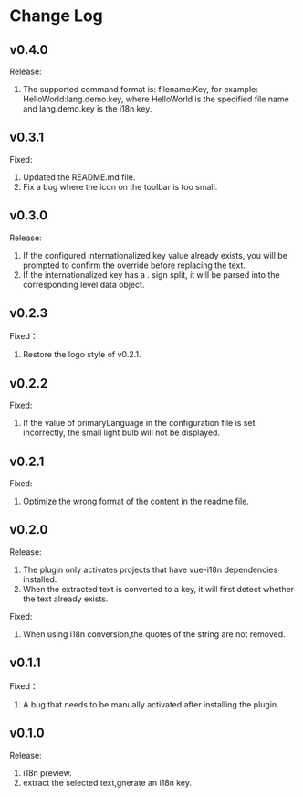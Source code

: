 # Change Log

## v0.4.0
Release:
1. The supported command format is: filename:Key, for example: HelloWorld:lang.demo.key, where HelloWorld is the specified file name and lang.demo.key is the i18n key.

## v0.3.1
Fixed:
1. Updated the README.md file.
2. Fix a bug where the icon on the toolbar is too small.

## v0.3.0  
Release:  
1. If the configured internationalized key value already exists, you will be prompted to confirm the override before replacing the text.
2. If the internationalized key has a . sign split, it will be parsed into the corresponding level data object.

## v0.2.3
Fixed：
1. Restore the logo style of v0.2.1.

## v0.2.2
Fixed:
1. If the value of primaryLanguage in the configuration file is set incorrectly, the small light bulb will not be displayed.

## v0.2.1
Fixed:
1. Optimize the wrong format of the content in the readme file.

## v0.2.0
Release:
1. The plugin only activates projects that have vue-i18n dependencies installed.
2. When the extracted text is converted to a key, it will first detect whether the text already exists.

Fixed:
1. When using i18n conversion,the quotes of the string are not removed.

## v0.1.1
Fixed：  
1. A bug that needs to be manually activated after installing the plugin.

## v0.1.0  
Release:  
1. i18n preview.   
2. extract the selected text,gnerate an i18n key.
